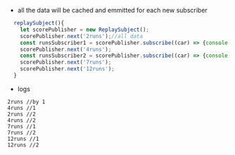 - all the data will be cached and emmitted for each new subscriber
```ts
  replaySubject(){
    let scorePublisher = new ReplaySubject();
    scorePublisher.next('2runs');//all data
    const runsSubscriber1 = scorePublisher.subscribe((car) => {console.log(car);});
    scorePublisher.next('4runs');
    const runsSubscriber2 = scorePublisher.subscribe((car) => {console.log(car);});
    scorePublisher.next('7runs');
    scorePublisher.next('12runs');
  }

```

- logs
```
2runs //by 1
4runs //1
2runs //2
4runs //2
7runs //1
7runs //2
12runs //1
12runs //2
```
